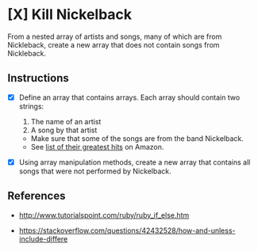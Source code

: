 # [X] Kill Nickelback

From a nested array of artists and songs, many of which are from Nickleback, create a new array that does not contain songs from Nickleback.



## Instructions

- [X] Define an array that contains arrays. Each array should contain two strings:
    1. The name of an artist
    1. A song by that artist

    - Make sure that some of the songs are from the band Nickelback. 
    - See [list of their greatest hits](https://www.amazon.com/Best-Nickelback-1/dp/B00FFERTUK/) on Amazon.


- [X] Using array manipulation methods, create a new array that contains all songs that were not performed by Nickelback.



## References
- http://www.tutorialspoint.com/ruby/ruby_if_else.htm

- https://stackoverflow.com/questions/42432528/how-and-unless-include-differe



